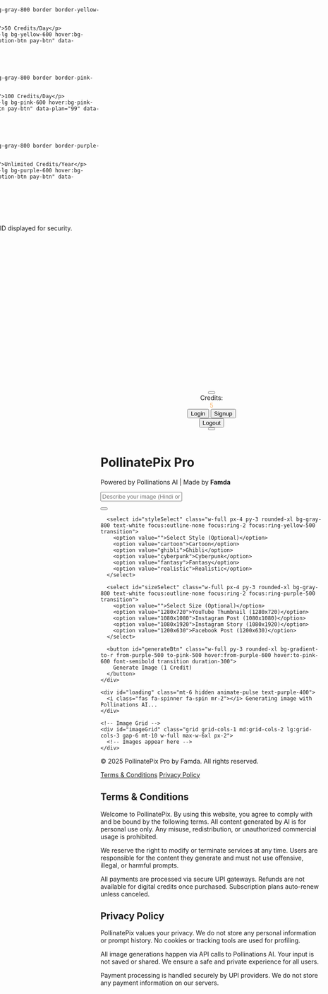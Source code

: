 <!DOCTYPE html>
<html lang="en">
<head>
  <meta charset="UTF-8" />
  <title>PollinatePix Pro - AI Image Generator</title>
  <meta name="viewport" content="width=device-width, initial-scale=1.0" />
  <script src="https://cdn.tailwindcss.com"></script>
  <link rel="stylesheet" href="https://cdnjs.cloudflare.com/ajax/libs/font-awesome/6.4.0/css/all.min.css">
  <style>
    .preview-img {
      max-height: 400px;
      width: 100%;
      object-fit: contain;
      border-radius: 1rem;
      box-shadow: 0 0 20px rgba(255, 255, 255, 0.1);
    }
    .footer-link:hover {
      text-decoration: underline;
    }
    .hamburger-menu {
      transform: translateX(-100%);
      transition: transform 0.3s ease-in-out;
    }
    .hamburger-menu.open {
      transform: translateX(0);
    }
    .coin-balance {
      background: linear-gradient(135deg, #f6d365 0%, #fda085 100%);
      -webkit-background-clip: text;
      background-clip: text;
      color: transparent;
    }
    .modal {
      transition: all 0.3s ease;
      opacity: 0;
      pointer-events: none;
    }
    .modal.active {
      opacity: 1;
      pointer-events: all;
    }
    .notification {
      animation: slideIn 0.3s forwards, fadeOut 0.5s 2.5s forwards;
    }
    @keyframes slideIn {
      from { transform: translateY(-50px); opacity: 0; }
      to { transform: translateY(0); opacity: 1; }
    }
    @keyframes fadeOut {
      from { opacity: 1; }
      to { opacity: 0; }
    }
    .subscription-btn {
      padding: 0.5rem 1rem;
      font-size: 0.875rem;
    }
  </style>
</head>
<body class="bg-gray-950 text-white min-h-screen transition-colors duration-300" id="body">
<!-- Sidebar Menu -->
<div class="hamburger-menu fixed top-0 left-0 w-64 h-full bg-gray-900 z-50 overflow-y-auto p-4 shadow-xl">
  <div class="flex justify-between items-center mb-8">
    <h2 class="text-xl font-bold text-purple-400">Premium Plans</h2>
    <button id="closeMenu" class="text-gray-400 hover:text-white">
      <i class="fas fa-times"></i>
    </button>
  </div>
  
  <div class="space-y-3">
    <div class="plan-card p-3 rounded-xl bg-gray-800 border border-purple-500">
      <h3 class="font-bold">₹19 Plan</h3>
      <p class="text-xs text-gray-300 mb-2">20 Credits/Day</p>
      <button class="w-full py-1.5 rounded-lg bg-green-600 hover:bg-green-700 text-xs font-medium subscription-btn pay-btn" data-plan="19" data-credits="20">
        Pay Now
      </button>
    </div>
    
    <div class="plan-card p-3 rounded-xl bg-gray-800 border border-yellow-500">
      <h3 class="font-bold">₹49 Plan</h3>
      <p class="text-xs text-gray-300 mb-2">50 Credits/Day</p>
      <button class="w-full py-1.5 rounded-lg bg-yellow-600 hover:bg-yellow-700 text-xs font-medium subscription-btn pay-btn" data-plan="49" data-credits="50">
        Pay Now
      </button>
    </div>
    
    <div class="plan-card p-3 rounded-xl bg-gray-800 border border-pink-500">
      <h3 class="font-bold">₹99 Plan</h3>
      <p class="text-xs text-gray-300 mb-2">100 Credits/Day</p>
      <button class="w-full py-1.5 rounded-lg bg-pink-600 hover:bg-pink-700 text-xs font-medium subscription-btn pay-btn" data-plan="99" data-credits="100">
        Pay Now
      </button>
    </div>
    
    <div class="plan-card p-3 rounded-xl bg-gray-800 border border-purple-300">
      <h3 class="font-bold">₹799 Plan</h3>
      <p class="text-xs text-gray-300 mb-2">Unlimited Credits/Year</p>
      <button class="w-full py-1.5 rounded-lg bg-purple-600 hover:bg-purple-700 text-xs font-medium subscription-btn pay-btn" data-plan="799" data-credits="unlimited">
        Pay Now
      </button>
    </div>
  </div>
  
  <div class="mt-6 pt-4 border-t border-gray-700">
    <div class="text-xs text-gray-400 mb-2">
      <i class="fas fa-lock mr-1"></i> Secure UPI Payments
    </div>
    <p class="text-xxs text-gray-500">Payment processed via UPI apps. No UPI ID displayed for security.</p>
  </div>
</div>

<script>
// Your UPI ID (Update here with your actual UPI ID)
const upiID = 'Q823382092@ybl';

// Function to redirect to UPI app based on selected plan
document.querySelectorAll('.pay-btn').forEach(button => {
  button.addEventListener('click', function() {
    const planAmount = this.getAttribute('data-plan');
    const credits = this.getAttribute('data-credits');

    // Create the UPI payment URL with your UPI ID
    const upiURL = `upi://pay?pa=${upiID}&pn=YourAppName&mc=123456&tid=1234567890&txnref=${Math.random().toString(36).substr(2, 9)}&am=${planAmount}&cu=INR&url=https://yourwebsite.com`;

    // Redirect to UPI app (Google Pay, Paytm, etc.)
    window.location.href = upiURL;

    // Optionally, log the action or track the transaction
    console.log(`Redirecting to UPI payment of ₹${planAmount} for ${credits} Credits.`);
  });
});
</script>
  <!-- Payment Processing Modal -->
  <div id="processingModal" class="modal fixed inset-0 bg-black bg-opacity-70 flex items-center justify-center z-50">
    <div class="bg-gray-800 rounded-xl p-6 max-w-md w-full mx-4 text-center">
      <div class="animate-spin rounded-full h-12 w-12 border-b-2 border-purple-500 mx-auto mb-4"></div>
      <h3 class="text-xl font-bold mb-2">Processing Payment</h3>
      <p class="text-sm text-gray-300">Redirecting to your UPI app...</p>
      <p class="text-xs text-gray-500 mt-4">If not redirected automatically, please check your UPI app</p>
    </div>
  </div>

  <!-- Payment Success Modal -->
  <div id="successModal" class="modal fixed inset-0 bg-black bg-opacity-70 flex items-center justify-center z-50">
    <div class="bg-gray-800 rounded-xl p-6 max-w-md w-full mx-4 text-center">
      <div class="w-16 h-16 bg-green-500 rounded-full flex items-center justify-center mx-auto mb-4">
        <i class="fas fa-check text-white text-2xl"></i>
      </div>
      <h3 class="text-xl font-bold mb-2">Payment Successful!</h3>
      <p class="text-sm text-gray-300 mb-4">Your account has been credited with <span id="creditedCoins" class="font-bold">0</span> credits.</p>
      <button id="closeSuccessModal" class="w-full py-2 rounded-lg bg-green-600 hover:bg-green-700 font-medium">
        Continue Generating
      </button>
    </div>
  </div>

  <!-- Credit Exhausted Modal -->
  <div id="creditModal" class="modal fixed inset-0 bg-black bg-opacity-70 flex items-center justify-center z-50">
    <div class="bg-gray-800 rounded-xl p-6 max-w-md w-full mx-4">
      <h3 class="text-xl font-bold mb-4">Credits Exhausted</h3>
      <p class="mb-4 text-sm">You've used all your free credits. Upgrade to a premium plan to continue generating images.</p>
      <div class="flex space-x-3">
        <button id="closeCreditModal" class="flex-1 py-2 rounded-lg bg-gray-600 hover:bg-gray-700 text-sm">Maybe Later</button>
        <button id="openPlansFromModal" class="flex-1 py-2 rounded-lg bg-purple-600 hover:bg-purple-700 text-sm">View Plans</button>
      </div>
    </div>
  </div>
</style>
<script>
  // Header Scroll Effect
  let lastScrollTop = 0;
  window.addEventListener("scroll", function () {
    const header = document.querySelector("header");
    const scrollTop = window.pageYOffset || document.documentElement.scrollTop;

    if (scrollTop > lastScrollTop) {
      // Scroll down
      header.classList.add("opacity-0", "-translate-y-full");
    } else {
      // Scroll up
      header.classList.remove("opacity-0", "-translate-y-full");
    }
    lastScrollTop = scrollTop <= 0 ? 0 : scrollTop;
  });
</script>
<header class="fixed top-0 left-0 right-0 bg-gray-900/80 backdrop-blur-md z-40 p-2 px-4 flex justify-between items-center shadow-lg border-b border-gray-800 transition-all duration-300">
  <!-- Sidebar -->
  <button id="menuButton" class="p-1.5 rounded-lg bg-gray-800 hover:bg-gray-700 transition shadow-sm">
    <i class="fas fa-bars text-white text-base"></i>
  </button>

  <!-- Coins -->
  <div class="flex items-center space-x-1 text-white text-xs">
    <span class="opacity-60">Credits:</span>
    <div class="coin-balance font-bold flex items-center bg-yellow-400/10 text-yellow-400 px-2 py-0.5 rounded-full shadow-inner">
      <i class="fas fa-coins mr-1"></i><span id="coinCount">5</span>
    </div>
  </div>

  <!-- Auth Buttons -->
  <div id="authButtons" class="flex items-center space-x-2">
    <button onclick="showLoginPopup()" class="px-3 py-1 rounded-full bg-gradient-to-r from-blue-500 to-indigo-600 hover:from-blue-600 hover:to-indigo-700 text-white text-xs font-medium shadow hover:scale-105 transition">
      Login
    </button>
    <button onclick="showSignupPopup()" class="px-3 py-1 rounded-full bg-gradient-to-r from-green-500 to-emerald-600 hover:from-green-600 hover:to-emerald-700 text-white text-xs font-medium shadow hover:scale-105 transition">
      Signup
    </button>
    <div id="userInfo" class="hidden text-white flex items-center space-x-2">
      <span id="userName" class="font-medium text-xs"></span>
      <button onclick="logoutUser()" class="px-3 py-1 rounded-full bg-red-600 hover:bg-red-700 text-xs text-white shadow transition">
        Logout
      </button>
    </div>
  </div>

  <!-- Dark Mode Button -->
  <button id="toggleDarkMode" class="p-2 rounded-full bg-gradient-to-br from-gray-800 to-gray-700 hover:from-gray-700 hover:to-gray-600 text-white text-sm shadow-lg hover:rotate-180 transition">
    <i class="fas fa-moon"></i>
  </button>
</header>
  <!-- Main Content -->
  <main class="flex flex-col items-center justify-start px-4 pt-20 pb-10 min-h-screen space-y-6">
    <div class="text-center">
      <h1 class="text-4xl font-bold mb-1">PollinatePix Pro</h1>
      <p class="text-xs text-purple-400">Powered by Pollinations AI | Made by <strong>Famda</strong></p>
    </div>

<!-- Container for Input & Voice Button -->
<div class="w-full max-w-xl relative">
  <!-- Input Box -->
  <input id="promptInput" type="text"
         placeholder="Describe your image (Hindi or English)..."
         class="w-full px-5 py-4 pr-14 rounded-2xl bg-[#1F1F1F] text-white text-base shadow-xl placeholder-gray-400 focus:outline-none focus:ring-2 focus:ring-purple-500 transition duration-300" />

  <!-- Microphone Button -->
  <button id="micBtn" onclick="toggleMic()"
          class="absolute top-1/2 right-3 transform -translate-y-1/2 w-10 h-10 flex items-center justify-center bg-white/10 backdrop-blur-md border border-white/20 rounded-full text-purple-400 hover:text-white hover:bg-purple-600 transition duration-300">
    <svg id="micIcon" xmlns="http://www.w3.org/2000/svg" fill="none"
         viewBox="0 0 24 24" stroke="currentColor" class="w-6 h-6">
      <path stroke-linecap="round" stroke-linejoin="round" stroke-width="2"
            d="M12 1v2m0 16v4m6-4a6 6 0 01-12 0M19 10a7 7 0 10-14 0 7 7 0 0014 0z" />
    </svg>
  </button>
</div>

<script>
  let recognizing = false;
  let recognition;

  if ('SpeechRecognition' in window || 'webkitSpeechRecognition' in window) {
    recognition = new (window.SpeechRecognition || window.webkitSpeechRecognition)();
    recognition.lang = 'hi-IN'; // or 'en-US' for English
    recognition.interimResults = false;
    recognition.maxAlternatives = 1;

    recognition.onresult = (event) => {
      const transcript = event.results[0][0].transcript;
      document.getElementById('promptInput').value = transcript;
    };

    recognition.onend = () => {
      recognizing = false;
      updateMicUI(false);
    };

    recognition.onerror = (event) => {
      console.error("Speech Recognition Error:", event.error);
      recognizing = false;
      updateMicUI(false);
    };
  }

  function toggleMic() {
    if (!recognition) return;

    if (recognizing) {
      recognition.stop();
      recognizing = false;
      updateMicUI(false);
    } else {
      recognition.start();
      recognizing = true;
      updateMicUI(true);
    }
  }

  function updateMicUI(isActive) {
    const micBtn = document.getElementById('micBtn');
    if (isActive) {
      micBtn.classList.add('animate-pulse', 'bg-purple-600', 'text-white');
    } else {
      micBtn.classList.remove('animate-pulse', 'bg-purple-600', 'text-white');
    }
  }
</script>
      <select id="styleSelect" class="w-full px-4 py-3 rounded-xl bg-gray-800 text-white focus:outline-none focus:ring-2 focus:ring-yellow-500 transition">
        <option value="">Select Style (Optional)</option>
        <option value="cartoon">Cartoon</option>
        <option value="ghibli">Ghibli</option>
        <option value="cyberpunk">Cyberpunk</option>
        <option value="fantasy">Fantasy</option>
        <option value="realistic">Realistic</option>
      </select>

      <select id="sizeSelect" class="w-full px-4 py-3 rounded-xl bg-gray-800 text-white focus:outline-none focus:ring-2 focus:ring-purple-500 transition">
        <option value="">Select Size (Optional)</option>
        <option value="1280x720">YouTube Thumbnail (1280x720)</option>
        <option value="1080x1080">Instagram Post (1080x1080)</option>
        <option value="1080x1920">Instagram Story (1080x1920)</option>
        <option value="1200x630">Facebook Post (1200x630)</option>
      </select>

      <button id="generateBtn" class="w-full py-3 rounded-xl bg-gradient-to-r from-purple-500 to-pink-500 hover:from-purple-600 hover:to-pink-600 font-semibold transition duration-300">
        Generate Image (1 Credit)
      </button>
    </div>

    <div id="loading" class="mt-6 hidden animate-pulse text-purple-400">
      <i class="fas fa-spinner fa-spin mr-2"></i> Generating image with Pollinations AI...
    </div>

    <!-- Image Grid -->
    <div id="imageGrid" class="grid grid-cols-1 md:grid-cols-2 lg:grid-cols-3 gap-6 mt-10 w-full max-w-6xl px-2">
      <!-- Images appear here -->
    </div>
  </main>

  <!-- Footer -->
  <footer class="bg-gray-900 text-center py-6 px-4 mt-12">
    <p class="text-sm text-gray-400">
      &copy; 2025 PollinatePix Pro by Famda. All rights reserved.
    </p>
    <div class="flex justify-center gap-4 mt-2">
      <a href="#terms" class="text-xs text-purple-400 footer-link">Terms & Conditions</a>
      <a href="#privacy" class="text-xs text-purple-400 footer-link">Privacy Policy</a>
    </div>
  </footer>

  <!-- Terms and Conditions Section -->
  <section id="terms" class="max-w-4xl mx-auto px-4 py-10 text-sm text-gray-300">
    <h2 class="text-xl font-semibold text-purple-400 mb-4">Terms & Conditions</h2>
    <p>
      Welcome to PollinatePix. By using this website, you agree to comply with and be bound by the following terms. All content generated by AI is for personal use only. Any misuse, redistribution, or unauthorized commercial usage is prohibited.
    </p>
    <p class="mt-2">
      We reserve the right to modify or terminate services at any time. Users are responsible for the content they generate and must not use offensive, illegal, or harmful prompts.
    </p>
    <p class="mt-2">
      All payments are processed via secure UPI gateways. Refunds are not available for digital credits once purchased. Subscription plans auto-renew unless canceled.
    </p>
  </section>

  <!-- Privacy Policy Section -->
  <section id="privacy" class="max-w-4xl mx-auto px-4 py-10 text-sm text-gray-300">
    <h2 class="text-xl font-semibold text-purple-400 mb-4">Privacy Policy</h2>
    <p>
      PollinatePix values your privacy. We do not store any personal information or prompt history. No cookies or tracking tools are used for profiling.
    </p>
    <p class="mt-2">
      All image generations happen via API calls to Pollinations AI. Your input is not saved or shared. We ensure a safe and private experience for all users.
    </p>
    <p class="mt-2">
      Payment processing is handled securely by UPI providers. We do not store any payment information on our servers.
    </p>
  </section>

  <script>
    // DOM Elements
    const generateBtn = document.getElementById('generateBtn');
    const loading = document.getElementById('loading');
    const imageGrid = document.getElementById('imageGrid');
    const toggleDarkMode = document.getElementById('toggleDarkMode');
    const body = document.getElementById('body');
    const menuButton = document.getElementById('menuButton');
    const closeMenu = document.getElementById('closeMenu');
    const hamburgerMenu = document.querySelector('.hamburger-menu');
    const payButtons = document.querySelectorAll('.pay-btn');
    const processingModal = document.getElementById('processingModal');
    const successModal = document.getElementById('successModal');
    const closeSuccessModal = document.getElementById('closeSuccessModal');
    const creditedCoins = document.getElementById('creditedCoins');
    const creditModal = document.getElementById('creditModal');
    const closeCreditModal = document.getElementById('closeCreditModal');
    const openPlansFromModal = document.getElementById('openPlansFromModal');
    const coinCount = document.getElementById('coinCount');

    // State
    let isDark = true;
    let coins = 5; // Initial coins
    let selectedPlan = null;

    // Initialize
    updateCoinDisplay();
    checkURLForPaymentStatus();

    // Check URL for payment status (simulated UPI callback)
    function checkURLForPaymentStatus() {
      const urlParams = new URLSearchParams(window.location.search);
      const paymentStatus = urlParams.get('payment_status');
      
      if (paymentStatus === 'success') {
        // In a real app, you would verify the transaction server-side
        const plan = urlParams.get('plan');
        if (plan) {
          addCreditsForPlan(plan);
          showSuccessModal(plan);
        }
        
        // Clean URL
        window.history.replaceState({}, document.title, window.location.pathname);
      }
    }

    // Menu Toggle
    menuButton.addEventListener('click', () => {
      hamburgerMenu.classList.add('open');
    });

    closeMenu.addEventListener('click', () => {
      hamburgerMenu.classList.remove('open');
    });

    // Payment Buttons
    payButtons.forEach(button => {
      button.addEventListener('click', () => {
        selectedPlan = {
          amount: button.getAttribute('data-plan'),
          credits: button.getAttribute('data-credits')
        };
        initiateUPIPayment(selectedPlan);
      });
    });

    // UPI Payment Flow
    function initiateUPIPayment(plan) {
      processingModal.classList.add('active');
      hamburgerMenu.classList.remove('open');
      
      // Simulate UPI redirection (in real app, this would be a UPI intent URL)
      setTimeout(() => {
        processingModal.classList.remove('active');
        
        // In a real app, this would be the UPI callback URL
        // For demo, we'll simulate successful payment after 2 seconds
        simulateSuccessfulPayment(plan);
      }, 2000);
    }

    function simulateSuccessfulPayment(plan) {
      addCreditsForPlan(plan.credits);
      showSuccessModal(plan.credits);
    }

    function addCreditsForPlan(credits) {
      if (credits === 'unlimited') {
        coins = Infinity;
      } else {
        coins += parseInt(credits);
      }
      updateCoinDisplay();
    }

    function showSuccessModal(credits) {
      creditedCoins.textContent = credits === 'unlimited' ? 'Unlimited' : credits;
      successModal.classList.add('active');
    }

    // Modals
    closeSuccessModal.addEventListener('click', () => {
      successModal.classList.remove('active');
    });

    openPlansFromModal.addEventListener('click', () => {
      creditModal.classList.remove('active');
      hamburgerMenu.classList.add('open');
    });

    closeCreditModal.addEventListener('click', () => {
      creditModal.classList.remove('active');
    });

    // Dark Mode Toggle
    toggleDarkMode.addEventListener('click', () => {
      isDark = !isDark;
      body.classList.toggle('bg-gray-950');
      body.classList.toggle('text-white');
      body.classList.toggle('bg-white');
      body.classList.toggle('text-black');
      toggleDarkMode.innerHTML = isDark ? '<i class=
